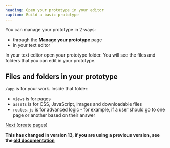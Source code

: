 ```yaml
---
heading: Open your prototype in your editor
caption: Build a basic prototype
---
```


You can manage your prototype in 2 ways:

* through the **Manage your prototype** page
* in your text editor

In your text editor open your prototype folder. You will see the files and folders that you can edit in your prototype.

## Files and folders in your prototype

`/app` is for your work. Inside that folder:

  - `views` is for pages
  - `assets` is for CSS, JavaScript, images and downloadable files
  - `routes.js` is for advanced logic - for example, if a user should go to one page or another based on their answer

[Next (create pages)](create-pages)

<!-- TODO: replace with Nunjucks partial _new-version-inset-text -->
<div class="govuk-inset-text">
  <strong class="govuk-body govuk-!-font-weight-bold">
    This has changed in version 13, if you are using a previous version, see the
    <a class="govuk-link" href="/v12/docs">old documentation</a>
  </strong>
</div>
